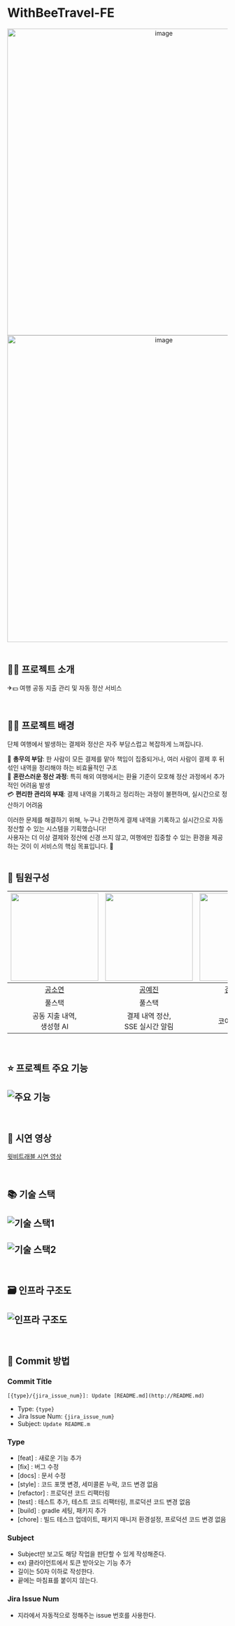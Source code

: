 # WithBeeTravel-FE
<div align="center">
  <img width="700" alt="image" src="https://github.com/user-attachments/assets/ebf0df22-ded0-47bd-937c-f9979b29e32c">
  <img width="700" alt="image" src="https://github.com/user-attachments/assets/7828a218-57ef-4feb-9d11-d791e3d30df5">
</div>
<br/>

## 🧑‍💻 프로젝트 소개
✈💵 여행 공동 지출 관리 및 자동 정산 서비스

<br/>

## 🧑‍💻 프로젝트 배경
단체 여행에서 발생하는 결제와 정산은 자주 부담스럽고 복잡하게 느껴집니다.

💼 **총무의 부담**: 한 사람이 모든 결제를 맡아 책임이 집중되거나, 여러 사람이 결제 후 뒤섞인 내역을 정리해야 하는 비효율적인 구조 <br/>
🔄 **혼란스러운 정산 과정**: 특히 해외 여행에서는 환율 기준이 모호해 정산 과정에서 추가적인 어려움 발생 <br/>
💳 **편리한 관리의 부재**: 결제 내역을 기록하고 정리하는 과정이 불편하며, 실시간으로 정산하기 어려움 <br/>

이러한 문제를 해결하기 위해, 누구나 간편하게 결제 내역을 기록하고 실시간으로 자동 정산할 수 있는 시스템을 기획했습니다! <br/>
사용자는 더 이상 결제와 정산에 신경 쓰지 않고, 여행에만 집중할 수 있는 환경을 제공하는 것이 이 서비스의 핵심 목표입니다. 🌟 <br/>
<br/>

## 👻 팀원구성

| <img src="https://github.com/Kong-E.png" width="200" /> | <img src="https://github.com/yaejinkong.png" width="200" /> | <img src="https://github.com/HoChoRoo.png" width="200" /> | <img src="https://github.com/SeungAh-Yoo99.png" width="200" />  |  <img src="https://github.com/doyi0107.png" width="200" /> |
| :-------------------------------------------------------: | :--------------------------------------------------------: | :-----------------------------------------------------: | :---------------------------------------------------------: | :---------------------------------------------------------: |
|         [공소연](https://github.com/Kong-E)          |          [공예진](https://github.com/yaejinkong)           |          [김호철(팀장)](https://github.com/HoChoRoo)              |            [유승아](https://github.com/SeungAh-Yoo99)             |  [이도이](https://github.com/doyi0107)           |
|                           풀스택                             |                            풀스택                             |                          풀스택                            |                          풀스택                               |                  풀스택                                |
|         공동 지출 내역,<br/> 생성형 AI        |  결제 내역 정산, <br/> SSE 실시간 알림  |    코어 뱅킹, 인프라     |                 결제 내역 추가,  <br/>허니 캡슐 관리                 |   여행 관리,  <br/>SSE 실시간 알림            |

<br/>

## ⭐ 프로젝트 주요 기능

## ![주요 기능](https://github.com/user-attachments/assets/2979f638-cd8c-4fbf-bb0d-f41feb34b909)

<br/>

## 🎥 시연 영상

[윗비트래블 시연 영상](https://youtu.be/MLBJV3tiibA)

<br/>


## 📚 기술 스택

## ![기술 스택1](https://github.com/user-attachments/assets/35065822-dd35-4abb-8fb8-4eef7c08963d)
## ![기술 스택2](https://github.com/user-attachments/assets/990bad5a-d693-446e-963e-f00f6ef78c9a)

<br />

## 🗃️ 인프라 구조도

## ![인프라 구조도](https://github.com/user-attachments/assets/49bd6e51-3569-4d2d-9a0c-7d965a176e03)

<br/>

## 🎈 Commit 방법

### Commit Title

`[{type}/{jira_issue_num}]: Update [README.md](http://README.md)` 

- Type: `{type}`
- Jira Issue Num: `{jira_issue_num}`
- Subject: `Update README.m`

### Type

- [feat] : 새로운 기능 추가
- [fix] : 버그 수정
- [docs] : 문서 수정
- [style] : 코드 포맷 변경, 세미콜론 누락, 코드 변경 없음
- [refactor] : 프로덕션 코드 리팩터링
- [test] : 테스트 추가, 테스트 코드 리팩터링, 프로덕션 코드 변경 없음
- [build] : gradle 세팅, 패키지 추가
- [chore] : 빌드 테스크 업데이트, 패키지 매니저 환경설정, 프로덕션 코드 변경 없음

### Subject

- Subject만 보고도 해당 작업을 판단할 수 있게 작성해준다.
- ex) 클라이언트에서 토큰 받아오는 기능 추가
- 길이는 50자 이하로 작성한다.
- 끝에는 마침표를 붙이지 않는다.

### Jira Issue Num

- 지라에서 자동적으로 정해주는 issue 번호를 사용한다.
